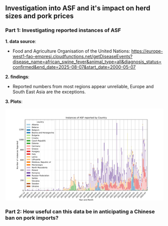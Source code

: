 ## Investigation into ASF and it's impact on herd sizes and pork prices

### Part 1: Investigating reported instances of ASF

**1. data source**: 

- Food and Agriculture Organisation of the United Nations: https://europe-west1-fao-empresi.cloudfunctions.net/getDiseaseEvents?disease_name=african_swine_fever&animal_type=all&diagnosis_status=confirmed&end_date=2025-08-07&start_date=2000-05-07

**2. findings**:

* Reported numbers from most regions appear unreliable, Europe and South East Asia are the exceptions. 

**3. Plots**:

![Cases in europe](plots/asf_instances_by_country.svg)

### Part 2: How useful can this data be in anticipating a Chinese ban on pork imports?
